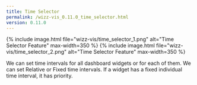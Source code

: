 ```yaml
---
title: Time Selector
permalink: /wizz-vis_0.11.0_time_selector.html
version: 0.11.0
---
```


{% include image.html file="wizz-vis/time_selector_1.png" alt="Time Selector Feature" max-width=350 %}
{% include image.html file="wizz-vis/time_selector_2.png" alt="Time Selector Feature" max-width=350 %}

We can set time intervals for all dashboard widgets or for each of them. We can set Relative or Fixed time intervals. If a widget has a fixed individual time interval, it has priority.
